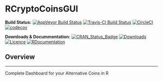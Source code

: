 # RCryptoCoinsGUI

**Build Status:** [![AppVeyor Build Status](https://ci.appveyor.com/api/projects/status/github/economistgame/RCryptoCoinsGUI?branch=master&svg=true)](https://ci.appveyor.com/project/economistgame/RCryptoCoinsGUI)
[![Travis-CI Build Status](https://travis-ci.org/economistgame/RCryptoCoinsGUI.svg?branch=master)](https://travis-ci.org/economistgame/RCryptoCoinsGUI)
[![CircleCI](https://circleci.com/gh/economistgame/RCryptoCoinsGUI.svg?style=svg)](https://circleci.com/gh/economistgame/RCryptoCoinsGUI)
[![codecov](https://codecov.io/gh/economistgame/RCryptoCoinsGUI/branch/master/graph/badge.svg)](https://codecov.io/gh/economistgame/RCryptoCoinsGUI)


**Downloads & Docummentation:**
[![CRAN_Status_Badge](http://www.r-pkg.org/badges/version/RCryptoCoinsGUI)](https://cran.r-project.org/package=RCryptoCoinsGUI)
[![Downloads](http://cranlogs.r-pkg.org/badges/RCryptoCoinsGUI)](https://cran.r-project.org/package=RCryptoCoinsGUI)
[![Licence](https://img.shields.io/badge/licence-GPL--3-blue.svg)](https://www.gnu.org/licenses/gpl-3.0.en.html)
[![RDocumentation](https://staging.rdocumentation.org/badges/version/RCryptoCoinsGUI)](http://rdocumentation.org/packages/RCryptoCoinsGUI)

## Overview
--------
Complete Dashboard for your Alternative Coins in R
